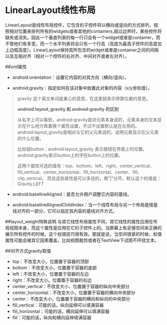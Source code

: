 # LinearLayout线性布局


LinearLayout是线性布局控件，它包含的子控件将以横向或竖向的方式排列，按照相对位置来排列所有的widgets或者其他的containers,超过边界时，某些控件将缺失或消失。因此一个垂直列表的每一行只会有一个widget或者是container，而不管他们有多宽，而一个水平列表将会只有一个行高（高度为最高子控件的高度加上边框高度）。LinearLayout保持其所包含的widget或者是container之间的间隔以及互相对齐（相对一个控件的右对齐、中间对齐或者左对齐）。

##xml属性

+ android:orientation：设置它内容的对其方向（横向/竖向）。

+ android:gravity：指定如何在该对象中放置此对象的内容（x/y坐标值）。
<blockquote>
<p>gravity 这个英文单词是重心的意思，在这里就表示停靠位置的意思。

 **android:layout_gravity 和 android:gravity 的区别**

 从名字上可以看到，android:gravity是对元素本身说的，元素本身的文本显示在什么地方靠着换个属性设置，不过不设置默认是在左侧的。android:layout_gravity是相对与它的父元素说的，说明元素显示在父元素的什么位置。

 比如说button：android:layout_gravity 表示按钮在界面上的位置。 android:gravity表示button上的字在button上的位置。

 这两个属性可选的值有：top、bottom、left、right、center_vertical、fill_vertical、center_horizontal、fill_horizontal、center、fill、clip_vertical。
 而且这些属性是可以多选的，用“|”分开。默认这个的值是：Gravity.LEFT
</p>
</blockquote>

+ android:baselineAligned：是否允许用户调整它内容的基线。

+ android:baselineAlignedChildIndex：当一个线性布局与另一个布局是按基线对齐的一部分，它可以指定其内容的基线对齐方式。

##layout_weight特殊说明
与其它线性布局属性不同，其它线性的属性应用在布局视图本身，而这个属性是应用在它的子控件上的。当屏幕上有足够空间来正确的展示所有控件的时候，这个权值技巧很有效。那就是说，当空间很紧的时候，权值属性可能会被其它因素覆盖，比如视图裁剪或者在TextView下试图不环绕文本。


##对齐方式gravity取值
+ top：不改变大小，位置置于容器的顶部
+ bottom：不改变大小，位置置于容器的底部
+ left：不改变大小，位置置于容器的左边
+ right：不改变大小，位置置于容器的右边
+ center_vertical：不改变大小，位置置于容器的纵向中央部分
+ center_horizontal：不改变大小，位置置于容器的横向中央部分
+ center：不改变大小，位置置于容器的横向和纵向的中央部分
+ fill_vertical：可能的话，纵向延伸可以填满容器
+ fiil_horizontal：可能的话，横向延伸可以填满容器
+ fiil：可能的话，纵向和横向延伸填满容器

